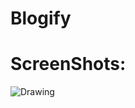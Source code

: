 # Blogify

# ScreenShots: 
![Drawing](https://user-images.githubusercontent.com/71075101/221546299-732dc48e-42f9-4428-bf66-a9d5368d6e49.png)
